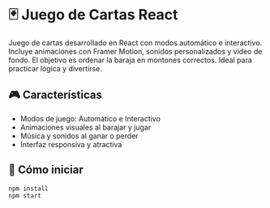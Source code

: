 # 🃏 Juego de Cartas React

Juego de cartas desarrollado en React con modos automático e interactivo. Incluye animaciones con Framer Motion, sonidos personalizados y video de fondo. El objetivo es ordenar la baraja en montones correctos. Ideal para practicar lógica y divertirse.

## 🎮 Características
- Modos de juego: Automático e Interactivo
- Animaciones visuales al barajar y jugar
- Música y sonidos al ganar o perder
- Interfaz responsiva y atractiva

## 🚀 Cómo iniciar
```bash
npm install
npm start
